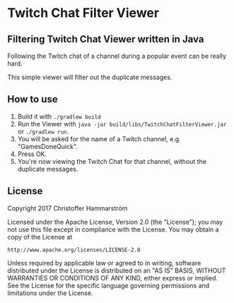 # Twitch Chat Filter Viewer
## Filtering Twitch Chat Viewer written in Java

Following the Twitch chat of a channel during a popular event can be really hard.

This simple viewer will filter out the duplicate messages.

## How to use

1. Build it with `./gradlew build`
2. Run the Viewer with `java -jar build/libs/TwitchChatFilterViewer.jar` or `./gradlew run`.
3. You will be asked for the name of a Twitch channel, e.g. "GamesDoneQuick".
4. Press OK.
5. You're now viewing the Twitch Chat for that channel, without the duplicate messages.


## License

Copyright 2017 Christoffer Hammarström

Licensed under the Apache License, Version 2.0 (the "License");
you may not use this file except in compliance with the License.
You may obtain a copy of the License at

    http://www.apache.org/licenses/LICENSE-2.0

Unless required by applicable law or agreed to in writing, software
distributed under the License is distributed on an "AS IS" BASIS,
WITHOUT WARRANTIES OR CONDITIONS OF ANY KIND, either express or implied.
See the License for the specific language governing permissions and
limitations under the License.
